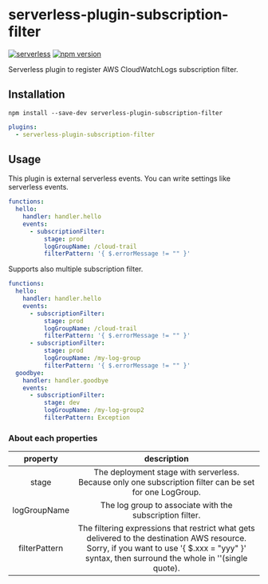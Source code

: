 # serverless-plugin-subscription-filter

[![serverless](http://public.serverless.com/badges/v3.svg)](http://www.serverless.com) [![npm version](https://badge.fury.io/js/serverless-plugin-subscription-filter.svg)](https://badge.fury.io/js/serverless-plugin-subscription-filter)

Serverless plugin to register AWS CloudWatchLogs subscription filter.

## Installation

`npm install --save-dev serverless-plugin-subscription-filter`

```yaml
plugins:
  - serverless-plugin-subscription-filter
```

## Usage

This plugin is external serverless events.
You can write settings like serverless events.

```yaml
functions:
  hello:
    handler: handler.hello
    events:
      - subscriptionFilter:
          stage: prod
          logGroupName: /cloud-trail
          filterPattern: '{ $.errorMessage != "" }'
```

Supports also multiple subscription filter.

```yaml
functions:
  hello:
    handler: handler.hello
    events:
      - subscriptionFilter:
          stage: prod
          logGroupName: /cloud-trail
          filterPattern: '{ $.errorMessage != "" }'
      - subscriptionFilter:
          stage: prod
          logGroupName: /my-log-group
          filterPattern: '{ $.errorMessage != "" }'
  goodbye:
    handler: handler.goodbye
    events:
      - subscriptionFilter:
          stage: dev
          logGroupName: /my-log-group2
          filterPattern: Exception
```

### About each properties

|property|description|
|:---:|:---:|
|stage|The deployment stage with serverless. Because only one subscription filter can be set for one LogGroup.|
|logGroupName|The log group to associate with the subscription filter. |
|filterPattern|The filtering expressions that restrict what gets delivered to the destination AWS resource. Sorry, if you want to use '{ $.xxx = "yyy" }' syntax, then surround the whole in ''(single quote).|
